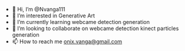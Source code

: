 - 👋 Hi, I’m @Nvanga111
- 👀 I’m interested in Generative Art 
- 🌱 I’m currently learning webcame detection generation
- 💞️ I’m looking to collaborate on webcame detection kinect particles generation
- 📫 How to reach me onix.vanga@gmail.com

<!---
Nvanga111/Nvanga111 is a ✨ special ✨ repository because its `README.md` (this file) appears on your GitHub profile.
You can click the Preview link to take a look at your changes.
--->
